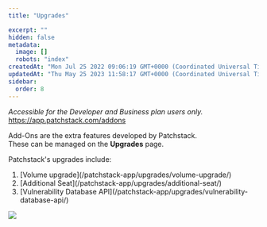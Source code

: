 ```yaml
---
title: "Upgrades"

excerpt: ""
hidden: false
metadata: 
  image: []
  robots: "index"
createdAt: "Mon Jul 25 2022 09:06:19 GMT+0000 (Coordinated Universal Time)"
updatedAt: "Thu May 25 2023 11:58:17 GMT+0000 (Coordinated Universal Time)"
sidebar:
  order: 8
---
```

_Accessible for the Developer and Business plan users only._  
<https://app.patchstack.com/addons>

Add-Ons are the extra features developed by Patchstack.  
These can be managed on the **Upgrades** page.

Patchstack's upgrades include:

<ol>

<li>[Volume upgrade](/patchstack-app/upgrades/volume-upgrade/)</li>
<li>[Additional Seat](/patchstack-app/upgrades/additional-seat/)</li>
<li>[Vulnerability Database API](/patchstack-app/upgrades/vulnerability-database-api/)</li>
</ol>

![](@images/fe10500-small-Patchstack_Add-ons.png)
